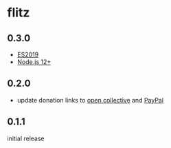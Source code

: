 # flitz

## 0.3.0

* [ES2019](https://en.wikipedia.org/wiki/ECMAScript#10th_Edition_%E2%80%93_ECMAScript_2019)
* [Node.js 12+](https://nodejs.org/en/blog/release/v12.0.0/)

## 0.2.0

* update donation links to [open collective](https://opencollective.com/flitz) and [PayPal](https://paypal.me/MarcelKloubert)

## 0.1.1

initial release
